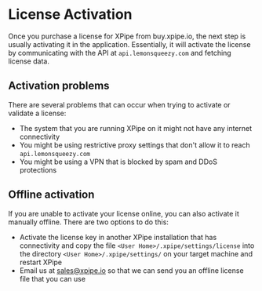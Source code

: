 # License Activation

Once you purchase a license for XPipe from buy.xpipe.io, the next step is usually activating it in the application.
Essentially, it will activate the license by communicating with the API at `api.lemonsqueezy.com` and fetching license data.

## Activation problems

There are several problems that can occur when trying to activate or validate a license:
- The system that you are running XPipe on it might not have any internet connectivity
- You might be using restrictive proxy settings that don't allow it to reach `api.lemonsqueezy.com`
- You might be using a VPN that is blocked by spam and DDoS protections

## Offline activation

If you are unable to activate your license online, you can also activate it manually offline. There are two options to do this:
- Activate the license key in another XPipe installation that has connectivity and copy the file `<User Home>/.xpipe/settings/license` into the directory `<User Home>/.xpipe/settings/` on your target machine and restart XPipe
- Email us at [sales@xpipe.io](mailto:sales@xpipe.io) so that we can send you an offline license file that you can use